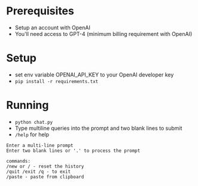 # Prerequisites
- Setup an account with OpenAI
- You'll need access to GPT-4 (minimum billing requirement with OpenAI)

# Setup
- set env variable OPENAI_API_KEY to your OpenAI developer key
- `pip install -r requirements.txt`

# Running
- `python chat.py`
- Type multiline queries into the prompt and two blank lines to submit
- `/help` for help

```
Enter a multi-line prompt
Enter two blank lines or '.' to process the prompt

commands:
/new or / - reset the history
/quit /exit /q - to exit
/paste - paste from clipboard
```

